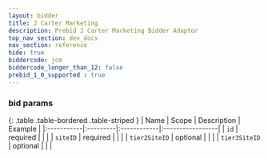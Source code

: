 ```yaml
---
layout: bidder
title: J Carter Marketing
description: Prebid J Carter Marketing Bidder Adaptor
top_nav_section: dev_docs
nav_section: reference
hide: true
biddercode: jcm
biddercode_longer_than_12: false
prebid_1_0_supported : true
---
```


### bid params

{: .table .table-bordered .table-striped }
| Name | Scope | Description | Example |
|:-----------|:---------|:------------|:-----------------|
| `id` | required | | |
| `siteID` | required | | |
| `tier2SiteID` | optional | | |
| `tier3SiteID` | optional | | |

